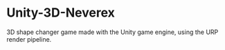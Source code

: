 # Unity-3D-Neverex
3D shape changer game made with the Unity game engine, using the URP render pipeline.
